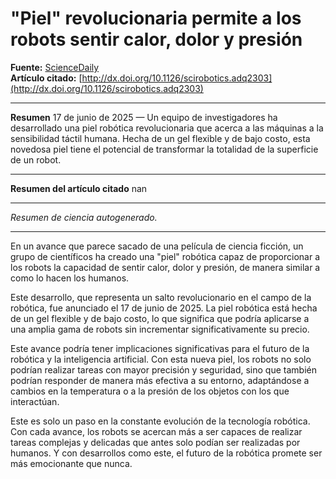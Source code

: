 # "Piel" revolucionaria permite a los robots sentir calor, dolor y presión

**Fuente:** [ScienceDaily](https://www.sciencedaily.com/releases/2025/06/250616040237.htm)  
**Artículo citado:** [http://dx.doi.org/10.1126/scirobotics.adq2303](http://dx.doi.org/10.1126/scirobotics.adq2303)

---

**Resumen**
17 de junio de 2025 — Un equipo de investigadores ha desarrollado una piel robótica revolucionaria que acerca a las máquinas a la sensibilidad táctil humana. Hecha de un gel flexible y de bajo costo, esta novedosa piel tiene el potencial de transformar la totalidad de la superficie de un robot.

---

**Resumen del artículo citado**
nan

---

*Resumen de ciencia autogenerado.*

---

En un avance que parece sacado de una película de ciencia ficción, un grupo de científicos ha creado una "piel" robótica capaz de proporcionar a los robots la capacidad de sentir calor, dolor y presión, de manera similar a como lo hacen los humanos.

Este desarrollo, que representa un salto revolucionario en el campo de la robótica, fue anunciado el 17 de junio de 2025. La piel robótica está hecha de un gel flexible y de bajo costo, lo que significa que podría aplicarse a una amplia gama de robots sin incrementar significativamente su precio.

Este avance podría tener implicaciones significativas para el futuro de la robótica y la inteligencia artificial. Con esta nueva piel, los robots no solo podrían realizar tareas con mayor precisión y seguridad, sino que también podrían responder de manera más efectiva a su entorno, adaptándose a cambios en la temperatura o a la presión de los objetos con los que interactúan.

Este es solo un paso en la constante evolución de la tecnología robótica. Con cada avance, los robots se acercan más a ser capaces de realizar tareas complejas y delicadas que antes solo podían ser realizadas por humanos. Y con desarrollos como este, el futuro de la robótica promete ser más emocionante que nunca.